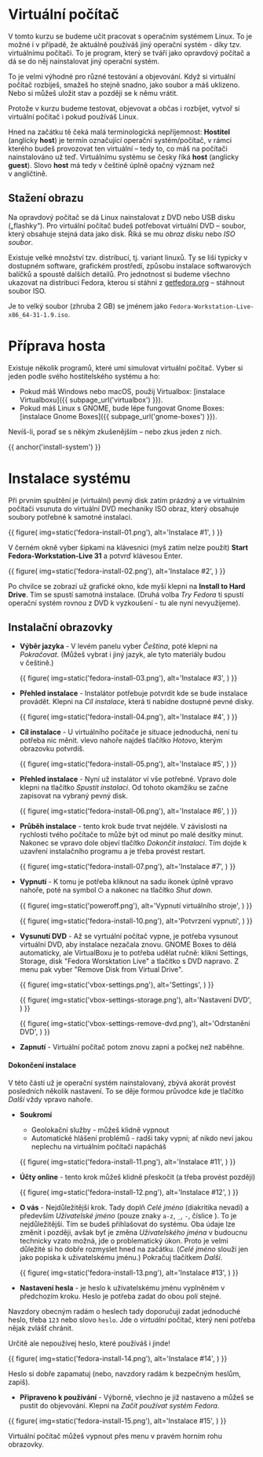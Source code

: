 # Virtuální počítač

V tomto kurzu se budeme učit pracovat s operačním systémem Linux.
To je možné i v případě, že aktuálně používáš jiný operační systém - díky tzv. virtuálnímu počítači. To je program, který se tváří jako opravdový počítač a dá se do něj nainstalovat jiný operační systém.

To je velmi výhodné pro různé testování a objevování. Když si virtuální počítač rozbiješ, smažeš ho stejně snadno, jako soubor a máš uklizeno.
Nebo si můžeš uložit stav a později se k němu vrátit.

Protože v kurzu budeme testovat, objevovat a občas i rozbíjet,
vytvoř si virtuální počítač i pokud používáš Linux.

Hned na začátku tě čeká malá terminologická nepříjemnost:
**Hostitel** (anglicky **host**) je termín označující operační systém/počítač, v rámci kterého budeš provozovat ten virtuální – tedy to, co máš na počítači nainstalováno už teď.
Virtuálnímu systému se česky říká **host** (anglicky **guest**).
Slovo **host** má tedy v češtině úplně opačný význam než v angličtině.


## Stažení obrazu 

Na opravdový počítač se dá Linux nainstalovat z DVD nebo USB disku („flashky“).
Pro virtuální počítač budeš potřebovat virtuální DVD – soubor, který
obsahuje stejná data jako disk.
Říká se mu *obraz disku* nebo *ISO soubor*.

Existuje velké množství tzv. distribucí, tj. variant linuxů. Ty se liší typicky
v dostupném software, grafickém prostředí, způsobu instalace softwarových
balíčků a spoustě dalších detailů.
Pro jednotnost si budeme všechno ukazovat na distribuci Fedora, kterou
si stáhni z [getfedora.org](https://getfedora.org/cs/workstation/download/) –
stáhnout soubor ISO.

Je to velký soubor (zhruba 2 GB) se jménem jako `Fedora-Workstation-Live-x86_64-31-1.9.iso`.


# Příprava hosta

Existuje několik programů, které umí simulovat virtuální počítač.
Vyber si jeden podle svého hostitelského systému a ho:

* Pokud máš Windows nebo macOS, použij Virtualbox: [instalace Virtualboxu]({{ subpage_url('virtualbox') }}).
* Pokud máš Linux s GNOME, bude lépe fungovat Gnome Boxes: [instalace Gnome Boxes]({{ subpage_url('gnome-boxes') }}).

Nevíš-li, poraď se s někým zkušenějším – nebo zkus jeden z nich.


{{ anchor('install-system') }}
# Instalace systému

Při prvním spuštění je (virtuální) pevný disk zatím prázdný a ve virtuálním
počítači vsunuta do virtuální DVD mechaniky ISO obraz, který obsahuje
soubory potřebné k samotné instalaci. 

{{ figure(
    img=static('fedora-install-01.png'),
    alt='Instalace #1',
) }}

V černém okně vyber šipkami na klávesnici (myš zatím nelze použít)
**Start Fedora-Workstation-Live 31** a potvrď klávesou Enter. 

{{ figure(
    img=static('fedora-install-02.png'),
    alt='Instalace #2',
) }}

Po chvilce se zobrazí už grafické okno, kde myší klepni na **Install to Hard
Drive**. Tím se spustí samotná instalace. (Druhá volba *Try Fedora* ti spustí
operační systém rovnou z DVD k vyzkoušení - tu ale nyní nevyužijeme).

## Instalační obrazovky

* **Výběr jazyka** - V levém panelu vyber *Čeština*, poté klepni na *Pokračovat*.
  (Můžeš vybrat i jiný jazyk, ale tyto materiály budou v češtině.)

  {{ figure(
    img=static('fedora-install-03.png'),
    alt='Instalace #3',
  ) }}


* **Přehled instalace** - Instalátor potřebuje potvrdit kde se bude instalace
  provádět. Klepni na *Cíl instalace*, která ti nabídne dostupné pevné disky.

  {{ figure(
    img=static('fedora-install-04.png'),
    alt='Instalace #4',
  ) }}


* **Cíl instalace** - U virtuálního počítače je situace jednoduchá, není tu
  potřeba nic měnit.
  vlevo nahoře najdeš tlačítko *Hotovo*, kterým obrazovku potvrdíš.

  {{ figure(
    img=static('fedora-install-05.png'),
    alt='Instalace #5',
 ) }}


* **Přehled instalace** - Nyní už instalátor ví vše potřebné. Vpravo dole
 klepni na tlačítko *Spustit instalaci*. Od tohoto okamžiku se začne
 zapisovat na vybraný pevný disk.
 
  {{ figure(
    img=static('fedora-install-06.png'),
    alt='Instalace #6',
  ) }}


* **Průběh instalace** - tento krok bude trvat nejdéle. V závislosti na
 rychlosti tvého počítače to může být od minut po malé desítky minut.
 Nakonec se vpravo dole objeví tlačítko *Dokončit instalaci*. Tím dojde k 
 uzavření instalačního programu a je třeba provést restart.
 
  {{ figure(
    img=static('fedora-install-07.png'),
    alt='Instalace #7',
  ) }}

* **Vypnutí** - K tomu je potřeba kliknout na sadu ikonek úplně vpravo nahoře,
 poté na symbol ⏻ a nakonec na tlačítko *Shut down*.

   {{ figure(
    img=static('poweroff.png'),
    alt='Vypnutí virtuálního stroje',
  ) }}

  {{ figure(
    img=static('fedora-install-10.png'),
    alt='Potvrzení vypnutí',
  ) }}

* **Vysunutí DVD** - Až se vyrtuální počítač vypne, je potřeba vysunout
  virtuální DVD, aby instalace nezačala znovu.
  GNOME Boxes to dělá automaticky, ale VirtualBoxu je to potřeba udělat
  ručně: klikni Settings, Storage, disk "Fedora Worsktation Live" a
  tlačítko s DVD napravo. Z menu pak vyber "Remove Disk from Virtual Drive".

  {{ figure(
    img=static('vbox-settings.png'),
    alt='Settings',
  ) }}

  {{ figure(
    img=static('vbox-settings-storage.png'),
    alt='Nastavení DVD',
  ) }}

  {{ figure(
    img=static('vbox-settings-remove-dvd.png'),
    alt='Odrstanění DVD',
  ) }}

* **Zapnutí** - Virtuální počítač potom znovu zapni a počkej než naběhne.

#### Dokončení instalace

V této části už je operační systém nainstalovaný,
 zbývá akorát provést posledních několik nastavení. To se děje formou průvodce
 kde je tlačítko *Další* vždy vpravo nahoře.

* **Soukromí**
  * Geolokační služby - můžeš klidně vypnout
  * Automatické hlášení problémů - radši taky vypni; ať nikdo neví jakou
    neplechu na virtuálním počítači napácháš

  {{ figure(
    img=static('fedora-install-11.png'),
    alt='Instalace #11',
  ) }}

  
* **Účty online** - tento krok můžeš klidně přeskočit (a třeba provést později)

  {{ figure(
    img=static('fedora-install-12.png'),
    alt='Instalace #12',
  ) }}

  
* **O vás** - Nejdůležitější krok. Tady doplň *Celé jméno* (diakritika
 nevadí) a především *Uživatelské jméno* (pouze znaky `a-z`, `_`, `-`, číslice
 ). To je nejdůležitější. Tím se budeš přihlašovat do systému. Oba údaje lze
 změnit i později, avšak byť je změna *Uživatelského jména* v budoucnu
 technicky vzato možná, jde o problematický úkon. Proto je velmi důležité si
 ho dobře rozmyslet hned na začátku. (*Celé jméno* slouží jen jako popiska
  k uživatelskému jménu.) Pokračuj tlačítkem *Další*.

  {{ figure(
    img=static('fedora-install-13.png'),
    alt='Instalace #13',
  ) }}


 * **Nastavení hesla** - je heslo k uživatelskému jménu vyplněném v předchozím
 kroku. Heslo je potřeba zadat do obou polí stejné.
 
 Navzdory obecným radám o heslech tady doporučuji zadat jednoduché heslo,
 třeba `123` nebo slovo `heslo`.
 Jde o *virtuální* počítač, který není potřeba nějak zvlášť chránit.

 Určitě ale nepoužívej heslo, které používáš i jinde!

  {{ figure(
    img=static('fedora-install-14.png'),
    alt='Instalace #14',
  ) }}

  Heslo si dobře zapamatuj (nebo, navzdory radám k bezpečným heslům, zapiš).

 * **Připraveno k používání** - Výborně, všechno je již nastaveno a můžeš se
  pustit do objevování. Klepni na *Začít používat systém Fedora*.

  {{ figure(
    img=static('fedora-install-15.png'),
    alt='Instalace #15',
  ) }}

Virtuální počítač můžeš vypnout přes menu v pravém horním rohu obrazovky.
